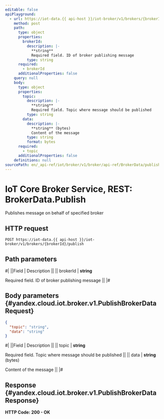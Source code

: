 ```yaml
---
editable: false
apiPlayground:
  - url: https://iot-data.{{ api-host }}/iot-broker/v1/brokers/{brokerId}/publish
    method: post
    path:
      type: object
      properties:
        brokerId:
          description: |-
            **string**
            Required field. ID of broker publishing message
          type: string
      required:
        - brokerId
      additionalProperties: false
    query: null
    body:
      type: object
      properties:
        topic:
          description: |-
            **string**
            Required field. Topic where message should be published
          type: string
        data:
          description: |-
            **string** (bytes)
            Content of the message
          type: string
          format: bytes
      required:
        - topic
      additionalProperties: false
    definitions: null
sourcePath: en/_api-ref/iot/broker/v1/broker/api-ref/BrokerData/publish.md
---
```


# IoT Core Broker Service, REST: BrokerData.Publish

Publishes message on behalf of specified broker

## HTTP request

```
POST https://iot-data.{{ api-host }}/iot-broker/v1/brokers/{brokerId}/publish
```

## Path parameters

#|
||Field | Description ||
|| brokerId | **string**

Required field. ID of broker publishing message ||
|#

## Body parameters {#yandex.cloud.iot.broker.v1.PublishBrokerDataRequest}

```json
{
  "topic": "string",
  "data": "string"
}
```

#|
||Field | Description ||
|| topic | **string**

Required field. Topic where message should be published ||
|| data | **string** (bytes)

Content of the message ||
|#

## Response {#yandex.cloud.iot.broker.v1.PublishBrokerDataResponse}

**HTTP Code: 200 - OK**